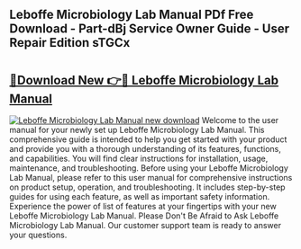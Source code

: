 ## Leboffe Microbiology Lab Manual PDf Free Download - Part-dBj Service Owner Guide - User Repair Edition sTGCx

# <h2><a href="http://bc69688.oget.top/?id=Leboffe+Microbiology+Lab+Manual">🔗Download New 👉🔴 Leboffe Microbiology Lab Manual</a></h2>

[![Leboffe Microbiology Lab Manual new download](https://i.imgur.com/5g1atiW.png)](http://bc69688.oget.top/?id=Leboffe+Microbiology+Lab+Manual)
Welcome to the user manual for your newly set up Leboffe Microbiology Lab Manual. This comprehensive guide is intended to help you get started with your product and provide you with a thorough understanding of its features, functions, and capabilities. You will find clear instructions for installation, usage, maintenance, and troubleshooting. Before using your Leboffe Microbiology Lab Manual, please refer to this user manual for comprehensive instructions on product setup, operation, and troubleshooting. It includes step-by-step guides for using each feature, as well as important safety information. Experience the power of list of features at your fingertips with your new Leboffe Microbiology Lab Manual. Please Don't Be Afraid to Ask Leboffe Microbiology Lab Manual. Our customer support team is ready to answer your questions.
